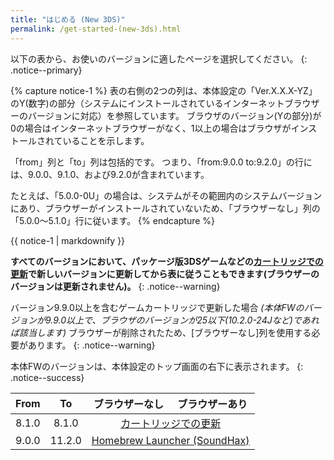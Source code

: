 ```yaml
---
title: "はじめる (New 3DS)"
permalink: /get-started-(new-3ds).html
---
```


以下の表から、お使いのバージョンに適したページを選択してください。
{: .notice--primary}

{% capture notice-1 %}
表の右側の2つの列は、本体設定の「Ver.X.X.X-YZ」のY(数字)の部分（システムにインストールされているインターネットブラウザーのバージョンに対応）を参照しています。 ブラウザのバージョン(Yの部分)が0の場合はインターネットブラウザーがなく、1以上の場合はブラウザがインストールされていることを示します。

「from」列と「to」列は包括的です。 つまり、「from:9.0.0 to:9.2.0」の行には、9.0.0、9.1.0、および9.2.0が含まれています。

たとえば、「5.0.0-0U」の場合は、システムがその範囲内のシステムバージョンにあり、ブラウザーがインストールされていないため、「ブラウザーなし」列の「5.0.0〜5.1.0」行に従います。
{% endcapture %}

<div class="notice--info">{{ notice-1 | markdownify }}</div>

**すべてのバージョンにおいて、パッケージ版3DSゲームなどの[カートリッジでの更新](cart-update)で新しいバージョンに更新してから表に従うこともできます(ブラウザーのバージョンは更新されません)。**
{: .notice--warning}

バージョン9.9.0以上を含むゲームカートリッジで更新した場合 *(本体FWのバージョンが9.9.0以上で、ブラウザのバージョンが25以下(10.2.0-24Jなど)であれば該当します)* ブラウザーが削除されたため、[ブラウザーなし]列を使用する必要があります。
{: .notice--warning}

本体FWのバージョンは、本体設定のトップ画面の右下に表示されます。
{: .notice--success}

<table>
  <thead>
    <tr>
      <th style="text-align: center">From</th>
      <th style="text-align: center">To</th>
      <th style="text-align: center">ブラウザーなし</th>
      <th style="text-align: center">ブラウザーあり</th>
    </tr>
  </thead>
  <tbody>
    <tr>
      <td style="text-align: center">8.1.0</td>
      <td style="text-align: center">8.1.0</td>
      <td style="text-align: center" colspan="2"><a href="cart-update">カートリッジでの更新</a></td>
    </tr>
    <tr>
      <td style="text-align: center">9.0.0</td>
      <td style="text-align: center">11.2.0</td>
      <td style="text-align: center" colspan="2"><a href="homebrew-launcher-(soundhax)">Homebrew Launcher (SoundHax)</a></td>
    </tr>
  </tbody>
</table>
